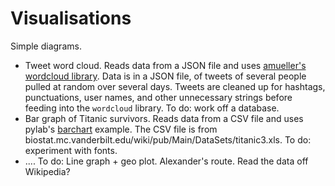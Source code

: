 # Visualisations

Simple diagrams.

-    Tweet word cloud. Reads data from a JSON file and uses [amueller's wordcloud library](https://github.com/amueller/word_cloud). Data is in a JSON file, of tweets of several people pulled at random over several days. Tweets are cleaned up for hashtags, punctuations, user names, and other unnecessary strings before feeding into the `wordcloud` library. 
To do: work off a database.
-    Bar graph of Titanic survivors. Reads data from a CSV file and uses pylab's [barchart](http://matplotlib.org/examples/pylab_examples/barchart_demo.html) example. The CSV file is from biostat.mc.vanderbilt.edu/wiki/pub/Main/DataSets/titanic3.xls. 
To do: experiment with fonts. 
-    .... To do: Line graph + geo plot. Alexander's route. Read the data off Wikipedia? 
